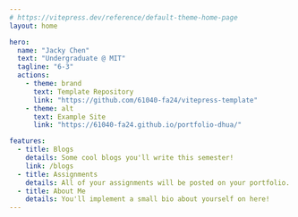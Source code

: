 ```yaml
---
# https://vitepress.dev/reference/default-theme-home-page
layout: home

hero:
  name: "Jacky Chen"
  text: "Undergraduate @ MIT"
  tagline: "6-3"
  actions:
    - theme: brand
      text: Template Repository
      link: "https://github.com/61040-fa24/vitepress-template"
    - theme: alt
      text: Example Site
      link: "https://61040-fa24.github.io/portfolio-dhua/"

features:
  - title: Blogs
    details: Some cool blogs you'll write this semester!
    link: /blogs
  - title: Assignments
    details: All of your assignments will be posted on your portfolio.
  - title: About Me
    details: You'll implement a small bio about yourself on here!
---
```


